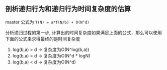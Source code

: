 ## 剖析递归行为和递归行为时间复杂度的估算

master 公式为 `T(N) = a*T(N/b) + O(N^d)`

分析递归过程的第一步, 计算出的时间复杂度如果满足上面的公式，那么可以使用下面的公式来求得最终的是时间复杂度

1. log(b,a) > d -> 复杂度为O(N^log(b,a))
2. log(b,a) = d -> 复杂度为O(N^d * logN)
3. log(b,a) < d -> 复杂度为O(N^d)
